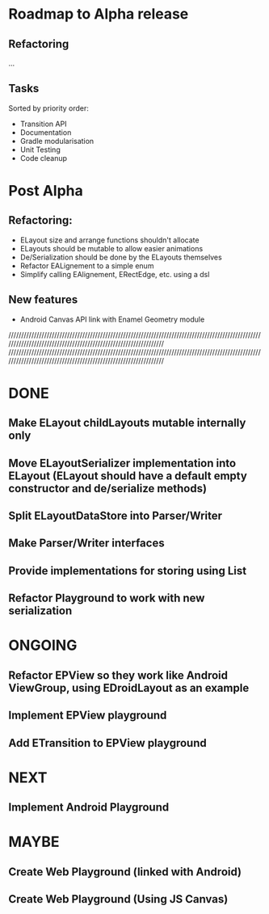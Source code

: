 # Roadmap to Alpha release
## Refactoring
...
## Tasks
Sorted by priority order:
- Transition API
- Documentation
- Gradle modularisation
- Unit Testing
- Code cleanup

# Post Alpha
## Refactoring:
- ELayout size and arrange functions shouldn't allocate
- ELayouts should be mutable to allow easier animations
- De/Serialization should be done by the ELayouts themselves
- Refactor EALignement to a simple enum
- Simplify calling EAlignement, ERectEdge, etc. using a dsl

## New features
- Android Canvas API link with Enamel Geometry module





////////////////////////////////////////////////////////////////////////////////////////////////////////////////////////////////////////////////////////////////
////////////////////////////////////////////////////////////////////////////////////////////////////////////////////////////////////////////////////////////////

# DONE
## Make ELayout childLayouts mutable internally only
## Move ELayoutSerializer implementation into ELayout (ELayout should have a default empty constructor and de/serialize methods)
## Split ELayoutDataStore into Parser/Writer
## Make Parser/Writer interfaces
## Provide implementations for storing using List<Number> 
## Refactor Playground to work with new serialization



# ONGOING
## Refactor EPView so they work like Android ViewGroup, using EDroidLayout as an example
## Implement EPView playground
## Add ETransition to EPView playground

# NEXT
## Implement Android Playground

# MAYBE
## Create Web Playground (linked with Android)
## Create Web Playground (Using JS Canvas)



